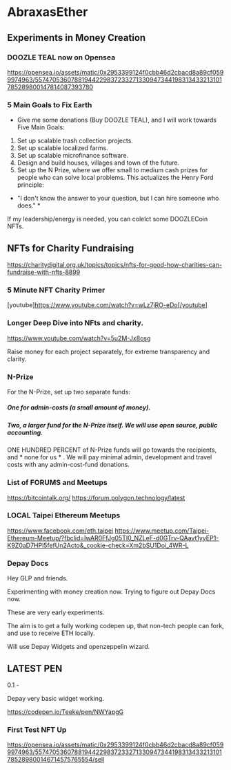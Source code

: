 # AbraxasEther

## Experiments in Money Creation

### DOOZLE TEAL now on Opensea

https://opensea.io/assets/matic/0x2953399124f0cbb46d2cbacd8a89cf0599974963/55747053607881944229837233271330947344198313433213101785289800147814087393780

### 5 Main Goals to Fix Earth

- Give me some donations (Buy DOOZLE TEAL), and I will work towards Five Main Goals:

1. Set up scalable trash collection projects.
2. Set up scalable localized farms.
3. Set up scalable microfinance software.
4. Design and build houses, villages and town of the future.
5. Set up the N Prize, where we offer small to medium cash prizes for people who can solve local problems. This actualizes the Henry Ford principle:

* "I don't know the answer to your question, but I can hire someone who does." *

If my leadership/energy is needed, you can colelct some DOOZLECoin NFTs.

## NFTs for Charity Fundraising 

https://charitydigital.org.uk/topics/topics/nfts-for-good-how-charities-can-fundraise-with-nfts-8899

### 5 Minute NFT Charity Primer

[youtube]https://www.youtube.com/watch?v=wLz7jRO-eDo[/youtube]

### Longer Deep Dive into NFts and charity.

https://www.youtube.com/watch?v=5u2M-Jx8osg

Raise money for each project separately, for extreme transparency and clarity. 

### N-Prize 

For the N-Prize, set up two separate funds: 

##### One for admin-costs (a small amount of money).

##### Two, a larger fund for the N-Prize itself. We will use open source, public accounting.      

ONE HUNDRED PERCENT of N-Prize funds will go towards the recipients, and * none for us * . We will pay minimal admin, development and travel costs with any admin-cost-fund donations. 

### List of FORUMS and Meetups

https://bitcointalk.org/
https://forum.polygon.technology/latest

### LOCAL Taipei Ethereum Meetups 

https://www.facebook.com/eth.taipei
https://www.meetup.com/Taipei-Ethereum-Meetup/?fbclid=IwAR0FfJg05TI0_NZLeF-d0GTrv-QAavt1yyEP1-K9Z0aD7HPl5fefUn2Acto&_cookie-check=Xm2bSU1Doi_4WR-L

### Depay Docs

Hey GLP and friends.

Experimenting with money creation now. Trying to figure out Depay Docs now. 

These are very early experiments. 

The aim is to get a fully working codepen up, that non-tech people can fork, and use to receive ETH locally. 

Will use Depay Widgets and openzeppelin wizard. 


## LATEST PEN

0.1 - 

Depay very basic widget working. 

https://codepen.io/Teeke/pen/NWYapgG




### First Test NFT Up

https://opensea.io/assets/matic/0x2953399124f0cbb46d2cbacd8a89cf0599974963/55747053607881944229837233271330947344198313433213101785289800146714575765554/sell
